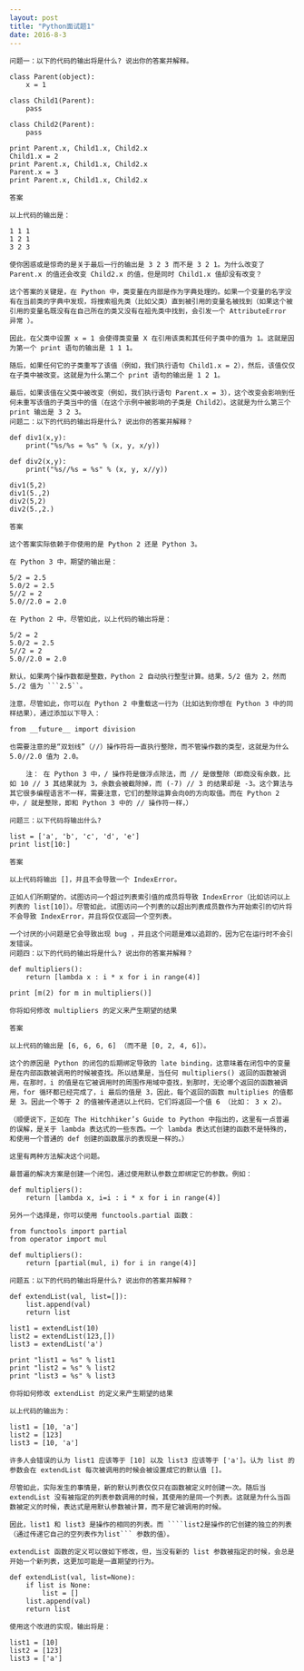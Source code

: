 ```yaml
---
layout: post
title: "Python面试题1"
date: 2016-8-3
---
```

    问题一：以下的代码的输出将是什么? 说出你的答案并解释。

    class Parent(object):
        x = 1

    class Child1(Parent):
        pass

    class Child2(Parent):
        pass

    print Parent.x, Child1.x, Child2.x
    Child1.x = 2
    print Parent.x, Child1.x, Child2.x
    Parent.x = 3
    print Parent.x, Child1.x, Child2.x

    答案

    以上代码的输出是：

    1 1 1
    1 2 1
    3 2 3

    使你困惑或是惊奇的是关于最后一行的输出是 3 2 3 而不是 3 2 1。为什么改变了 Parent.x 的值还会改变 Child2.x 的值，但是同时 Child1.x 值却没有改变？

    这个答案的关键是，在 Python 中，类变量在内部是作为字典处理的。如果一个变量的名字没有在当前类的字典中发现，将搜索祖先类（比如父类）直到被引用的变量名被找到（如果这个被引用的变量名既没有在自己所在的类又没有在祖先类中找到，会引发一个 AttributeError 异常 ）。

    因此，在父类中设置 x = 1 会使得类变量 X 在引用该类和其任何子类中的值为 1。这就是因为第一个 print 语句的输出是 1 1 1。

    随后，如果任何它的子类重写了该值（例如，我们执行语句 Child1.x = 2），然后，该值仅仅在子类中被改变。这就是为什么第二个 print 语句的输出是 1 2 1。

    最后，如果该值在父类中被改变（例如，我们执行语句 Parent.x = 3），这个改变会影响到任何未重写该值的子类当中的值（在这个示例中被影响的子类是 Child2）。这就是为什么第三个 print 输出是 3 2 3。
    问题二：以下的代码的输出将是什么? 说出你的答案并解释？

    def div1(x,y):
        print("%s/%s = %s" % (x, y, x/y))

    def div2(x,y):
        print("%s//%s = %s" % (x, y, x//y))

    div1(5,2)
    div1(5.,2)
    div2(5,2)
    div2(5.,2.)

    答案

    这个答案实际依赖于你使用的是 Python 2 还是 Python 3。

    在 Python 3 中，期望的输出是：

    5/2 = 2.5
    5.0/2 = 2.5
    5//2 = 2
    5.0//2.0 = 2.0

    在 Python 2 中，尽管如此，以上代码的输出将是：

    5/2 = 2
    5.0/2 = 2.5
    5//2 = 2
    5.0//2.0 = 2.0

    默认，如果两个操作数都是整数，Python 2 自动执行整型计算。结果，5/2 值为 2，然而 5./2 值为 ```2.5``。

    注意，尽管如此，你可以在 Python 2 中重载这一行为（比如达到你想在 Python 3 中的同样结果），通过添加以下导入：

    from __future__ import division

    也需要注意的是“双划线”（//）操作符将一直执行整除，而不管操作数的类型，这就是为什么 5.0//2.0 值为 2.0。

        注： 在 Python 3 中，/ 操作符是做浮点除法，而 // 是做整除（即商没有余数，比如 10 // 3 其结果就为 3，余数会被截除掉，而 (-7) // 3 的结果却是 -3。这个算法与其它很多编程语言不一样，需要注意，它们的整除运算会向0的方向取值。而在 Python 2 中，/ 就是整除，即和 Python 3 中的 // 操作符一样，）

    问题三：以下代码将输出什么?

    list = ['a', 'b', 'c', 'd', 'e']
    print list[10:]

    答案

    以上代码将输出 []，并且不会导致一个 IndexError。

    正如人们所期望的，试图访问一个超过列表索引值的成员将导致 IndexError（比如访问以上列表的 list[10]）。尽管如此，试图访问一个列表的以超出列表成员数作为开始索引的切片将不会导致 IndexError，并且将仅仅返回一个空列表。

    一个讨厌的小问题是它会导致出现 bug ，并且这个问题是难以追踪的，因为它在运行时不会引发错误。
    问题四：以下的代码的输出将是什么? 说出你的答案并解释？

    def multipliers():
        return [lambda x : i * x for i in range(4)]

    print [m(2) for m in multipliers()]

    你将如何修改 multipliers 的定义来产生期望的结果

    答案

    以上代码的输出是 [6, 6, 6, 6] （而不是 [0, 2, 4, 6]）。

    这个的原因是 Python 的闭包的后期绑定导致的 late binding，这意味着在闭包中的变量是在内部函数被调用的时候被查找。所以结果是，当任何 multipliers() 返回的函数被调用，在那时，i 的值是在它被调用时的周围作用域中查找，到那时，无论哪个返回的函数被调用，for 循环都已经完成了，i 最后的值是 3，因此，每个返回的函数 multiplies 的值都是 3。因此一个等于 2 的值被传递进以上代码，它们将返回一个值 6 （比如： 3 x 2）。

    （顺便说下，正如在 The Hitchhiker’s Guide to Python 中指出的，这里有一点普遍的误解，是关于 lambda 表达式的一些东西。一个 lambda 表达式创建的函数不是特殊的，和使用一个普通的 def 创建的函数展示的表现是一样的。）

    这里有两种方法解决这个问题。

    最普遍的解决方案是创建一个闭包，通过使用默认参数立即绑定它的参数。例如：

    def multipliers():
        return [lambda x, i=i : i * x for i in range(4)]

    另外一个选择是，你可以使用 functools.partial 函数：

    from functools import partial
    from operator import mul

    def multipliers():
        return [partial(mul, i) for i in range(4)]

    问题五：以下的代码的输出将是什么? 说出你的答案并解释？

    def extendList(val, list=[]):
        list.append(val)
        return list

    list1 = extendList(10)
    list2 = extendList(123,[])
    list3 = extendList('a')

    print "list1 = %s" % list1
    print "list2 = %s" % list2
    print "list3 = %s" % list3

    你将如何修改 extendList 的定义来产生期望的结果

    以上代码的输出为：

    list1 = [10, 'a']
    list2 = [123]
    list3 = [10, 'a']

    许多人会错误的认为 list1 应该等于 [10] 以及 list3 应该等于 ['a']。认为 list 的参数会在 extendList 每次被调用的时候会被设置成它的默认值 []。

    尽管如此，实际发生的事情是，新的默认列表仅仅只在函数被定义时创建一次。随后当 extendList 没有被指定的列表参数调用的时候，其使用的是同一个列表。这就是为什么当函数被定义的时候，表达式是用默认参数被计算，而不是它被调用的时候。

    因此，list1 和 list3 是操作的相同的列表。而 ````list2是操作的它创建的独立的列表（通过传递它自己的空列表作为list``` 参数的值）。

    extendList 函数的定义可以做如下修改，但，当没有新的 list 参数被指定的时候，会总是开始一个新列表，这更加可能是一直期望的行为。

    def extendList(val, list=None):
        if list is None:
            list = []
        list.append(val)
        return list

    使用这个改进的实现，输出将是：

    list1 = [10]
    list2 = [123]
    list3 = ['a']
